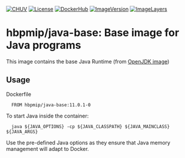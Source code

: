 [![CHUV](https://img.shields.io/badge/CHUV-LREN-AF4C64.svg)](https://www.unil.ch/lren/en/home.html) [![License](https://img.shields.io/badge/license-Apache--2.0-blue.svg)](https://github.com/LREN-CHUV/java-base-docker-images/blob/master/LICENSE) [![DockerHub](https://img.shields.io/badge/docker-hbpmip%2Fjava--base-008bb8.svg)](https://hub.docker.com/r/hbpmip/java-base/) [![ImageVersion](https://images.microbadger.com/badges/version/hbpmip/java-base.svg)](https://hub.docker.com/r/hbpmip/java-base/tags "hbpmip/java-base image tags") [![ImageLayers](https://images.microbadger.com/badges/image/hbpmip/java-base.svg)](https://microbadger.com/#/images/hbpmip/java-base "hbpmip/java-base on microbadger")

# hbpmip/java-base: Base image for Java programs

This image contains the base Java Runtime (from [OpenJDK image](https://hub.docker.com/r/_/openjdk/))

## Usage

Dockerfile
```
  FROM hbpmip/java-base:11.0.1-0

```

To start Java inside the container:

```
  java ${JAVA_OPTIONS} -cp ${JAVA_CLASSPATH} ${JAVA_MAINCLASS} ${JAVA_ARGS}
```

Use the pre-defined Java options as they ensure that Java memory management will adapt to Docker.
